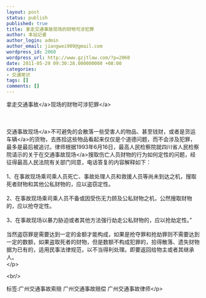 ```yaml
---
layout: post
status: publish
published: true
title: 拿走交通事故现场的财物可涉犯罪
author: 本站记者
author_login: admin
author_email: jiangwei909@gmail.com
wordpress_id: 2060
wordpress_url: http://www.gzjtlaw.com/?p=2060
date: 2011-05-29 09:30:28.000000000 +08:00
categories:
- 交通常识
tags: []
comments: []
---
```

<p>拿走<a>交通事故<&#47;a>现场的财物可涉<a>犯罪<&#47;a><br><br><br><br> 交通<a>事故现场<&#47;a>不可避免的会散落一些受害人的物品、甚至钱财，或者是货运<a>车辆<&#47;a>的货物，去拣拾这些物品看起来仅仅是个道德问题，而不会涉及犯罪，最多是最后被追讨。律师根据1993年6月16日，最高人民检察院就四川省人民检察院请示的关于在<a>交通事故现场<&#47;a>搜取伤亡人员财物的行为如何定性的问题，经征得最高人民法院有关部门同意，电话答复的内容解释如下：<br><br> 1、在事故现场乘司乘人员死亡、事故处理人员和救援人员等尚未到达之机，搜取死者财物和其他公私财物的，应以盗窃定性。<br><br> 2、在事故现场乘司乘人员不备或因受伤无力顾及公私财物之机，公然搜取财物的，应以抢夺定性。<br><br> 3、在事故现场以暴力胁迫或者其他方法强行劫走公私财物的，应以抢劫定性。&rdquo;<br><br> 当然盗窃罪是需要达到一定的金额才能构成，如果是抢夺罪和抢劫罪则不需要达到一定的数额，如果盗取死者的财物，但是数额不构成犯罪的，拾得散落、遗失财物据为已有的，适用民事法律规范，以不当得利处理。即要返回给物主或者其继承人。<br><&#47;p><br&#47;><p>标签:广州交通事故索赔 广州交通事故赔偿 广州交通事故律师<&#47;p>
